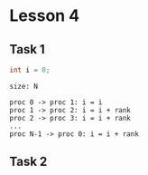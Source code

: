 # Lesson 4

## Task 1

```C++
int i = 0;
```

```
size: N

proc 0 -> proc 1: i = i
proc 1 -> proc 2: i = i + rank
proc 2 -> proc 3: i = i + rank
...
proc N-1 -> proc 0: i = i + rank
```

## Task 2
